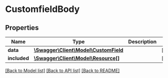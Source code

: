 # CustomfieldBody

## Properties
Name | Type | Description | Notes
------------ | ------------- | ------------- | -------------
**data** | [**\Swagger\Client\Model\CustomField**](CustomField.md) |  | [optional] 
**included** | [**\Swagger\Client\Model\Resource[]**](Resource.md) |  | [optional] 

[[Back to Model list]](../../README.md#documentation-for-models) [[Back to API list]](../../README.md#documentation-for-api-endpoints) [[Back to README]](../../README.md)

